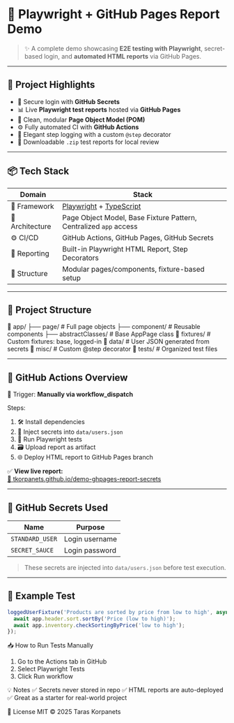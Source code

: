 # 🧪 Playwright + GitHub Pages Report Demo

> ✨ A complete demo showcasing **E2E testing with Playwright**, secret-based login, and **automated HTML reports** via GitHub Pages.

---

## 🚀 Project Highlights

- 🔐 Secure login with **GitHub Secrets**
- 📊 Live **Playwright test reports** hosted via **GitHub Pages**
- 🧱 Clean, modular **Page Object Model (POM)**
- ⚙️ Fully automated CI with **GitHub Actions**
- 🧪 Elegant step logging with a custom `@step` decorator
- 📁 Downloadable `.zip` test reports for local review

---

## 📦 Tech Stack

| Domain          | Stack                                                                                 |
| --------------- | ------------------------------------------------------------------------------------- |
| 🔧 Framework    | [Playwright](https://playwright.dev/) + [TypeScript](https://www.typescriptlang.org/) |
| 🧱 Architecture | Page Object Model, Base Fixture Pattern, Centralized `app` access                     |
| ⚙️ CI/CD        | GitHub Actions, GitHub Pages, GitHub Secrets                                          |
| 🧪 Reporting    | Built-in Playwright HTML Report, Step Decorators                                      |
| 📂 Structure    | Modular pages/components, fixture-based setup                                         |

---

## 🧱 Project Structure

📁 app/
├── page/ # Full page objects
├── component/ # Reusable components
├── abstractClasses/ # Base AppPage class
📁 fixtures/ # Custom fixtures: base, logged-in
📁 data/ # User JSON generated from secrets
📁 misc/ # Custom @step decorator
📁 tests/ # Organized test files

---

## 📄 GitHub Actions Overview

🔁 Trigger: **Manually via workflow_dispatch**

Steps:

1. 🛠 Install dependencies
2. 🔐 Inject secrets into `data/users.json`
3. 🧪 Run Playwright tests
4. 🗃 Upload report as artifact
5. 🌐 Deploy HTML report to GitHub Pages branch

✅ **View live report:**  
[🔗 tkorpanets.github.io/demo-ghpages-report-secrets](https://tkorpanets.github.io/demo-ghpages-report-secrets/)

---

## 🔐 GitHub Secrets Used

| Name            | Purpose        |
| --------------- | -------------- |
| `STANDARD_USER` | Login username |
| `SECRET_SAUCE`  | Login password |

> These secrets are injected into `data/users.json` before test execution.

---

## 🧪 Example Test

```ts
loggedUserFixture('Products are sorted by price from low to high', async ({ app }) => {
  await app.header.sort.sortBy('Price (low to high)');
  await app.inventory.checkSortingByPrice('low to high');
});
```

📥 How to Run Tests Manually

1. Go to the Actions tab in GitHub
2. Select Playwright Tests
3. Click Run workflow

💡 Notes
✅ Secrets never stored in repo
✅ HTML reports are auto-deployed
✅ Great as a starter for real-world project

📜 License
MIT © 2025 Taras Korpanets

